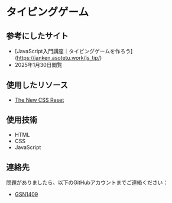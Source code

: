 # タイピングゲーム

## 参考にしたサイト
- [JavaScript入門講座｜タイピングゲームを作ろう] (https://janken.asotetu.work/js_tip/)
- 2025年1月30日閲覧

## 使用したリソース
- [The New CSS Reset](https://github.com/elad2412/the-new-css-reset)

## 使用技術
- HTML
- CSS
- JavaScript

## 連絡先
問題がありましたら、以下のGitHubアカウントまでご連絡ください：  
- [GSN1409](https://github.com/saku0914no)
